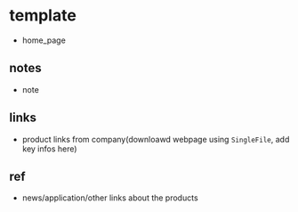 # template

- home_page

## notes

- note

## links

- product links from company(downloawd webpage using `SingleFile`, add key infos here)

## ref

- news/application/other links about the products
